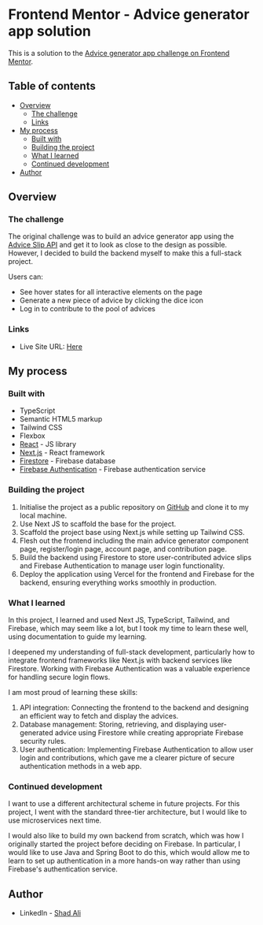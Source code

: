 # Frontend Mentor - Advice generator app solution

This is a solution to the [Advice generator app challenge on Frontend Mentor](https://www.frontendmentor.io/challenges/advice-generator-app-QdUG-13db).

## Table of contents

- [Overview](#overview)
  - [The challenge](#the-challenge)
  - [Links](#links)
- [My process](#my-process)
  - [Built with](#built-with)
  - [Building the project](#building-the-project)
  - [What I learned](#what-i-learned)
  - [Continued development](#continued-development)
- [Author](#author)

## Overview

### The challenge

The original challenge was to build an advice generator app using the [Advice Slip API](https://api.adviceslip.com) and get it to look as close to the design as possible. However, I decided to build the backend myself to make this a full-stack project.

Users can:

- See hover states for all interactive elements on the page
- Generate a new piece of advice by clicking the dice icon
- Log in to contribute to the pool of advices

### Links

- Live Site URL: [Here](https://advice-generator-app-frontend.vercel.app/)

## My process

### Built with

- TypeScript
- Semantic HTML5 markup
- Tailwind CSS
- Flexbox
- [React](https://reactjs.org/) - JS library
- [Next.js](https://nextjs.org/) - React framework
- [Firestore](https://firebase.google.com/docs/firestore/) - Firebase database
- [Firebase Authentication](https://firebase.google.com/docs/auth/) - Firebase authentication service

### Building the project

1. Initialise the project as a public repository on [GitHub](https://github.com/) and clone it to my local machine.
2. Use Next JS to scaffold the base for the project.
3. Scaffold the project base using Next.js while setting up Tailwind CSS.
4. Flesh out the frontend including the main advice generator component page, register/login page, account page, and contribution page.
5. Build the backend using Firestore to store user-contributed advice slips and Firebase Authentication to manage user login functionality.
6. Deploy the application using Vercel for the frontend and Firebase for the backend, ensuring everything works smoothly in production.

### What I learned

In this project, I learned and used Next JS, TypeScript, Tailwind, and Firebase, which may seem like a lot, but I took my time to learn these well, using documentation to guide my learning.

I deepened my understanding of full-stack development, particularly how to integrate frontend frameworks like Next.js with backend services like Firestore. Working with Firebase Authentication was a valuable experience for handling secure login flows.

I am most proud of learning these skills:

1. API integration: Connecting the frontend to the backend and designing an efficient way to fetch and display the advices.
2. Database management: Storing, retrieving, and displaying user-generated advice using Firestore while creating appropriate Firebase security rules.
3. User authentication: Implementing Firebase Authentication to allow user login and contributions, which gave me a clearer picture of secure authentication methods in a web app.

### Continued development

I want to use a different architectural scheme in future projects. For this project, I went with the standard three-tier architecture, but I would like to use microservices next time.

I would also like to build my own backend from scratch, which was how I originally started the project before deciding on Firebase. In particular, I would like to use Java and Spring Boot to do this, which would allow me to learn to set up authentication in a more hands-on way rather than using Firebase's authentication service.

## Author

- LinkedIn - [Shad Ali](www.linkedin.com/in/workbyshad)
